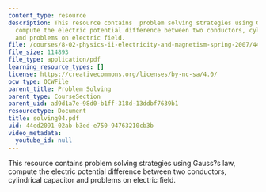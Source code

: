 ```yaml
---
content_type: resource
description: This resource contains  problem solving strategies using Gauss?s law,
  compute the electric potential difference between two conductors, cylindrical capacitor
  and problems on electric field.
file: /courses/8-02-physics-ii-electricity-and-magnetism-spring-2007/44ed209102abb3ede75094763210cb3b_solving04.pdf
file_size: 114893
file_type: application/pdf
learning_resource_types: []
license: https://creativecommons.org/licenses/by-nc-sa/4.0/
ocw_type: OCWFile
parent_title: Problem Solving
parent_type: CourseSection
parent_uid: ad9d1a7e-98d0-b1ff-318d-13ddbf7639b1
resourcetype: Document
title: solving04.pdf
uid: 44ed2091-02ab-b3ed-e750-94763210cb3b
video_metadata:
  youtube_id: null
---
```

This resource contains  problem solving strategies using Gauss?s law, compute the electric potential difference between two conductors, cylindrical capacitor and problems on electric field.